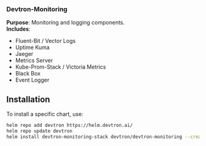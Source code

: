 ### Devtron-Monitoring  
**Purpose**: Monitoring and logging components.  
**Includes**:  
- Fluent-Bit / Vector Logs  
- Uptime Kuma  
- Jaeger  
- Metrics Server  
- Kube-Prom-Stack / Victoria Metrics  
- Black Box  
- Event Logger  



## Installation  

To install a specific chart, use:  
```sh
helm repo add devtron https://helm.devtron.ai/
helm repo update devtron
helm install devtron-monitoring-stack devtron/devtron-monitoring --create-namespace -n monitoring
```
